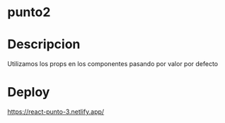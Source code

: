 # punto2

# Descripcion
Utilizamos los props en los componentes pasando por valor por defecto 

# Deploy
https://react-punto-3.netlify.app/
